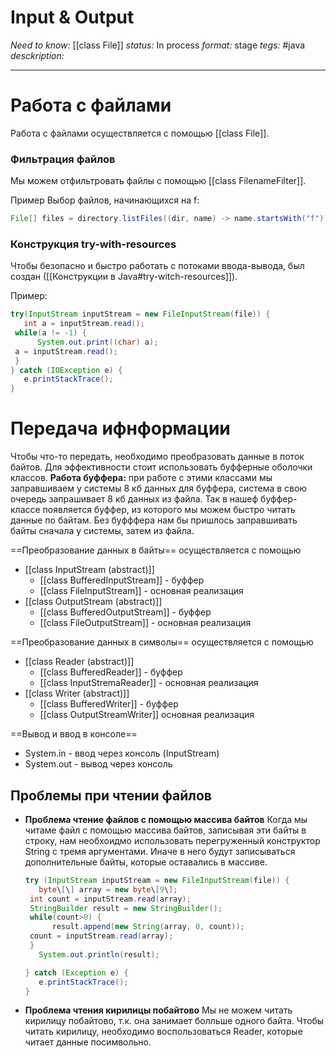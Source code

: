 # Input & Output
*Need to know:* [[class File]]
*status:* In process
*format:* stage
*tegs:* #java
*desckription:*

---

# Работа с файлами
Работа с файлами осуществляется с помощью [[class File]]. 

### Фильтрация файлов
Мы можем отфильтровать файлы с помощью [[class FilenameFilter]].

Пример
Выбор файлов, начинающихся на f:
```java
File[] files = directory.listFiles((dir, name) -> name.startsWith("f"));
```

### Конструкция try-with-resources
Чтобы безопасно и быстро работать с потоками ввода-вывода, был создан ([[Конструкции в Java#try-witch-resources]]).

Пример:
```java
try(InputStream inputStream = new FileInputStream(file)) {  
   int a = inputStream.read();  
 while(a != -1) {  
      System.out.print((char) a);  
 a = inputStream.read();  
 }  
} catch (IOException e) {  
   e.printStackTrace();  
}
```
# Передача ифнформации
Чтобы что-то передать, необходимо преобразовать данные в поток байтов. Для эффективности стоит использовать буфферные оболочки классов. **Работа буффера:** при работе с этими классами мы заправшиваем у системы 8 кб данных для буффера, система в свою очередь запрашивает 8 кб данных из файла. Так в нашеф буффер-классе появляется буффер, из которого мы можем быстро читать данные по байтам. Без буфффера нам бы пришлось заправшивать байты сначала у системы, затем из файла.

==Преобразование данных в байты== осуществляется с помощью 
- [[class InputStream (abstract)]]
	- [[class BufferedInputStream]] - буффер
	- [[class FileInputStream]] - основная реализация
- [[class OutputStream (abstract)]]
	- [[class BufferedOutputStream]] - буффер
	- [[class FileOutputStream]] - основная реализация

==Преобразование данных в символы== осуществляется с помощью 
- [[class Reader (abstract)]] 
	- [[class BufferedReader]] - буффер
	- [[class InputStremaReader]] - основная реализация
- [[class Writer (abstract)]] 
	- [[class BufferedWriter]] - буффер
	- [[class OutputStreamWriter]] основная реализация

==Вывод и ввод в консоле== 
- System.in - ввод через консоль (InputStream)
- System.out - вывод через консоль



## Проблемы при чтении файлов
- **Проблема чтение файлов с помощью массива байтов**
	Когда мы читаме файл с помощью массива байтов, записывая эти байты в строку, нам необхоидмо использовать перегруженный конструктор String с тремя аргументами. Иначе в него будут записываться дополнительные байты, которые оставались в массиве.
	
	```java
	try (InputStream inputStream = new FileInputStream(file)) {  
	   byte\[\] array = new byte\[9\];  
	 int count = inputStream.read(array);  
	 StringBuilder result = new StringBuilder();  
	 while(count>0) {  
		  result.append(new String(array, 0, count));  
	 count = inputStream.read(array);  
	 }  
	   System.out.println(result);  

	} catch (Exception e) {  
	   e.printStackTrace();  
	}
	```
- **Проблема чтения кирилицы побайтово**
	Мы не можем читать кирилицу побайтово, т.к. она занимает болльше одного байта. Чтобы читать кирилицу, необходимо воспользоваться Reader, которые читает данные посимвольно.
